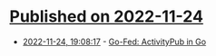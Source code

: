 # [Published on 2022-11-24](index.md)

* [2022-11-24, 19:08:17](https://news.ycombinator.com/item?id=33735101) - [Go-Fed: ActivityPub in Go](https://go-fed.org/)

